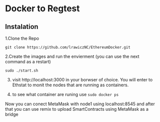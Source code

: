 # Docker to Regtest
## Instalation

1.Clone the Repo

`git clone https://github.com/lrawiczNC/EthereumDocker.git`

2.Create the images and run the envierment (you can use the next command as a restart)

`sudo ./start.sh`

3. visit http://localhost:3000 in your borwser of choice. You will enter to Ethstat to monit the nodes that are running as containers.


4. to see what container are runing use `sudo docker ps` 

Now you can conect  MetaMask with node1 using localhost:8545 and after that you can use remix to upload SmartContracts using MetaMask as a bridge
